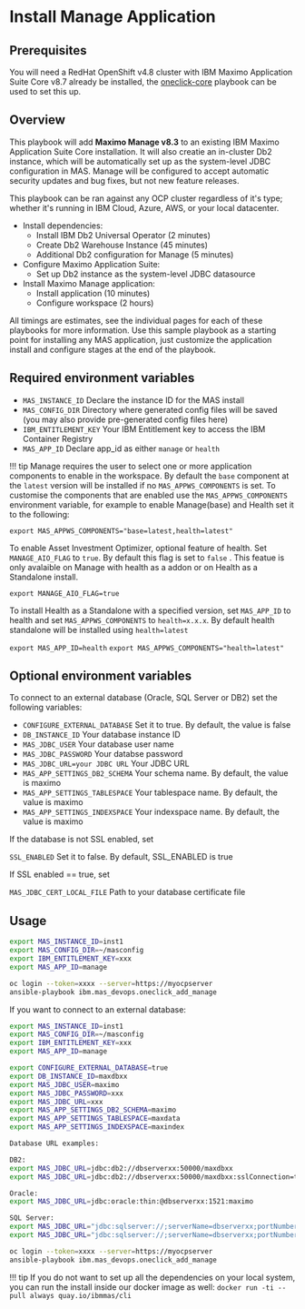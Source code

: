 # Install Manage Application

## Prerequisites
You will need a RedHat OpenShift v4.8 cluster with IBM Maximo Application Suite Core v8.7 already be installed, the [oneclick-core](oneclick-core.md) playbook can be used to set this up.

## Overview
This playbook will add **Maximo Manage v8.3** to an existing IBM Maximo Application Suite Core installation.  It will also creatie an in-cluster Db2 instance, which will be automatically set up as the system-level JDBC configuration in MAS.  Manage will be configured to accept automatic security updates and bug fixes, but not new feature releases.

This playbook can be ran against any OCP cluster regardless of it's type; whether it's running in IBM Cloud, Azure, AWS, or your local datacenter.

- Install dependencies:
    - Install IBM Db2 Universal Operator (2 minutes)
    - Create Db2 Warehouse Instance (45 minutes)
    - Additional Db2 configuration for Manage (5 minutes)
- Configure Maximo Application Suite:
    - Set up Db2 instance as the system-level JDBC datasource
- Install Maximo Manage application:
    - Install application (10 minutes)
    - Configure workspace (2 hours)

All timings are estimates, see the individual pages for each of these playbooks for more information.  Use this sample playbook as a starting point for installing any MAS application, just customize the application install and configure stages at the end of the playbook.

## Required environment variables
- `MAS_INSTANCE_ID` Declare the instance ID for the MAS install
- `MAS_CONFIG_DIR` Directory where generated config files will be saved (you may also provide pre-generated config files here)
- `IBM_ENTITLEMENT_KEY` Your IBM Entitlement key to access the IBM Container Registry
- `MAS_APP_ID` Declare app_id as either `manage` or `health`

!!! tip
    Manage requires the user to select one or more application components to enable in the workspace. By default the `base` component at the `latest` version will be installed if no `MAS_APPWS_COMPONENTS` is set. To customise the components that are enabled use the `MAS_APPWS_COMPONENTS` environment variable, for example to enable Manage(base) and Health set it to the following:

   `export MAS_APPWS_COMPONENTS="base=latest,health=latest"`

   To enable Asset Investment Optimizer, optional feature of health. Set `MANAGE_AIO_FLAG` to `true`. By default this flag is set to `false` . This featue is only avalaible on Manage with health as a addon or on Health as a Standalone install.

   `export MANAGE_AIO_FLAG=true`

   To install Health as a Standalone with a specified version, set `MAS_APP_ID` to health and set `MAS_APPWS_COMPONENTS` to `health=x.x.x`. By default health standalone will be installed using `health=latest`

   `export MAS_APP_ID=health`
   `export MAS_APPWS_COMPONENTS="health=latest"`

## Optional environment variables
To connect to an external database (Oracle, SQL Server or DB2) set the following variables:

- `CONFIGURE_EXTERNAL_DATABASE` Set it to true. By default, the value is false
- `DB_INSTANCE_ID` Your database instance ID  
- `MAS_JDBC_USER` Your database user name
- `MAS_JDBC_PASSWORD` Your databse password
- `MAS_JDBC_URL=your JDBC URL` Your JDBC URL
- `MAS_APP_SETTINGS_DB2_SCHEMA`  Your schema name. By default, the value is maximo
- `MAS_APP_SETTINGS_TABLESPACE` Your tablespace name. By default, the value is maximo
- `MAS_APP_SETTINGS_INDEXSPACE` Your indexspace name. By default, the value is maximo
   
If the database is not SSL enabled, set

`SSL_ENABLED` Set it to false. By default, SSL_ENABLED is true

If SSL enabled == true, set

`MAS_JDBC_CERT_LOCAL_FILE` Path to your database certificate file
 
## Usage

```bash
export MAS_INSTANCE_ID=inst1
export MAS_CONFIG_DIR=~/masconfig
export IBM_ENTITLEMENT_KEY=xxx
export MAS_APP_ID=manage

oc login --token=xxxx --server=https://myocpserver
ansible-playbook ibm.mas_devops.oneclick_add_manage
```

If you want to connect to an external database:

``` bash 
export MAS_INSTANCE_ID=inst1
export MAS_CONFIG_DIR=~/masconfig
export IBM_ENTITLEMENT_KEY=xxx
export MAS_APP_ID=manage

export CONFIGURE_EXTERNAL_DATABASE=true
export DB_INSTANCE_ID=maxdbxx 
export MAS_JDBC_USER=maximo
export MAS_JDBC_PASSWORD=xxx
export MAS_JDBC_URL=xxx 
export MAS_APP_SETTINGS_DB2_SCHEMA=maximo
export MAS_APP_SETTINGS_TABLESPACE=maxdata
export MAS_APP_SETTINGS_INDEXSPACE=maxindex

Database URL examples:

DB2:
export MAS_JDBC_URL=jdbc:db2://dbserverxx:50000/maxdbxx
export MAS_JDBC_URL=jdbc:db2://dbserverxx:50000/maxdbxx:sslConnection=true  if SSL enabled

Oracle:
export MAS_JDBC_URL=jdbc:oracle:thin:@dbserverxx:1521:maximo

SQL Server:
export MAS_JDBC_URL="jdbc:sqlserver://;serverName=dbserverxx;portNumber=1433;databaseName=msdbxx;integratedSecurity=false;sendStringParametersAsUnicode=false;selectMethod=cursor;encrypt=false;trustServerCertificate=false;"
export MAS_JDBC_URL="jdbc:sqlserver://;serverName=dbserverxx;portNumber=1433;databaseName=msdbxx;integratedSecurity=false;sendStringParametersAsUnicode=false;selectMethod=cursor;encrypt=true;trustServerCertificate=true;" if SSL enabled

oc login --token=xxxx --server=https://myocpserver
ansible-playbook ibm.mas_devops.oneclick_add_manage
```

!!! tip
    If you do not want to set up all the dependencies on your local system, you can run the install inside our docker image as well: `docker run -ti --pull always quay.io/ibmmas/cli`

